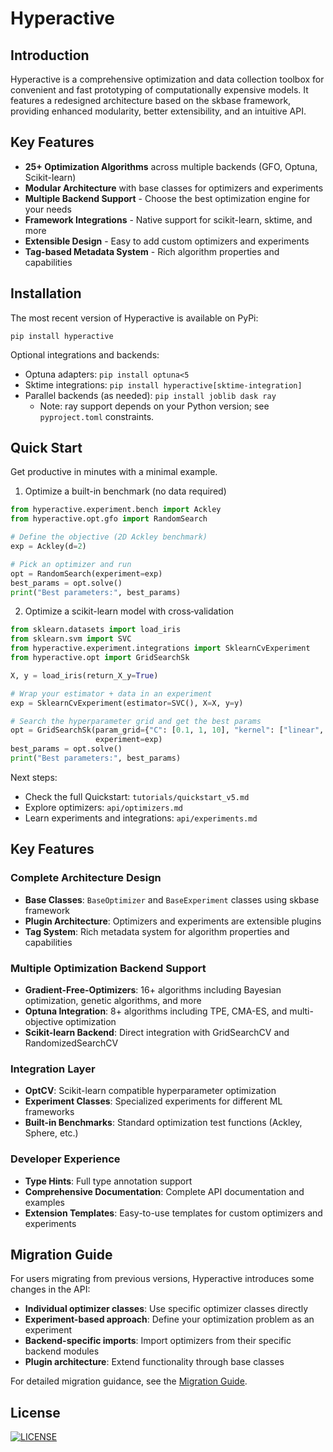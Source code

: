 # Hyperactive

## Introduction

Hyperactive is a comprehensive optimization and data collection toolbox for convenient and fast prototyping of computationally expensive models. It features a redesigned architecture based on the skbase framework, providing enhanced modularity, better extensibility, and an intuitive API.

## Key Features

- **25+ Optimization Algorithms** across multiple backends (GFO, Optuna, Scikit-learn)
- **Modular Architecture** with base classes for optimizers and experiments
- **Multiple Backend Support** - Choose the best optimization engine for your needs
- **Framework Integrations** - Native support for scikit-learn, sktime, and more
- **Extensible Design** - Easy to add custom optimizers and experiments
- **Tag-based Metadata System** - Rich algorithm properties and capabilities

## Installation

The most recent version of Hyperactive is available on PyPi:

```console
pip install hyperactive
```

Optional integrations and backends:

- Optuna adapters: `pip install optuna<5`
- Sktime integrations: `pip install hyperactive[sktime-integration]`
- Parallel backends (as needed): `pip install joblib dask ray`
  - Note: ray support depends on your Python version; see `pyproject.toml` constraints.

## Quick Start
Get productive in minutes with a minimal example.

1) Optimize a built-in benchmark (no data required)

```python
from hyperactive.experiment.bench import Ackley
from hyperactive.opt.gfo import RandomSearch

# Define the objective (2D Ackley benchmark)
exp = Ackley(d=2)

# Pick an optimizer and run
opt = RandomSearch(experiment=exp)
best_params = opt.solve()
print("Best parameters:", best_params)
```

2) Optimize a scikit-learn model with cross‑validation

```python
from sklearn.datasets import load_iris
from sklearn.svm import SVC
from hyperactive.experiment.integrations import SklearnCvExperiment
from hyperactive.opt import GridSearchSk

X, y = load_iris(return_X_y=True)

# Wrap your estimator + data in an experiment
exp = SklearnCvExperiment(estimator=SVC(), X=X, y=y)

# Search the hyperparameter grid and get the best params
opt = GridSearchSk(param_grid={"C": [0.1, 1, 10], "kernel": ["linear", "rbf"]},
                   experiment=exp)
best_params = opt.solve()
print("Best parameters:", best_params)
```

Next steps:
- Check the full Quickstart: `tutorials/quickstart_v5.md`
- Explore optimizers: `api/optimizers.md`
- Learn experiments and integrations: `api/experiments.md`


## Key Features

### Complete Architecture Design
- **Base Classes**: `BaseOptimizer` and `BaseExperiment` classes using skbase framework
- **Plugin Architecture**: Optimizers and experiments are extensible plugins
- **Tag System**: Rich metadata system for algorithm properties and capabilities

### Multiple Optimization Backend Support
- **Gradient-Free-Optimizers**: 16+ algorithms including Bayesian optimization, genetic algorithms, and more
- **Optuna Integration**: 8+ algorithms including TPE, CMA-ES, and multi-objective optimization
- **Scikit-learn Backend**: Direct integration with GridSearchCV and RandomizedSearchCV

### Integration Layer
- **OptCV**: Scikit-learn compatible hyperparameter optimization
- **Experiment Classes**: Specialized experiments for different ML frameworks
- **Built-in Benchmarks**: Standard optimization test functions (Ackley, Sphere, etc.)

### Developer Experience
- **Type Hints**: Full type annotation support
- **Comprehensive Documentation**: Complete API documentation and examples
- **Extension Templates**: Easy-to-use templates for custom optimizers and experiments

## Migration Guide

For users migrating from previous versions, Hyperactive introduces some changes in the API:

- **Individual optimizer classes**: Use specific optimizer classes directly
- **Experiment-based approach**: Define your optimization problem as an experiment
- **Backend-specific imports**: Import optimizers from their specific backend modules
- **Plugin architecture**: Extend functionality through base classes

For detailed migration guidance, see the [Migration Guide](tutorials/migration_guide.md).

## License

[![LICENSE](https://img.shields.io/github/license/SimonBlanke/Hyperactive?style=for-the-badge)](https://github.com/SimonBlanke/Hyperactive/blob/master/LICENSE)
